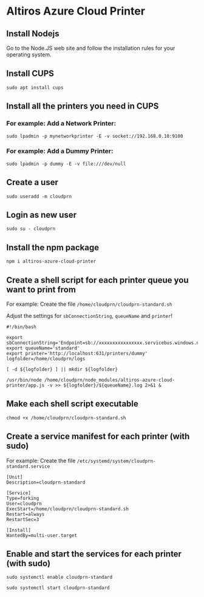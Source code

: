 # Altiros Azure Cloud Printer

## Install Nodejs

Go to the Node.JS web site and follow the installation rules for your operating system.

## Install CUPS

`sudo apt install cups`

## Install all the printers you need in CUPS

### For example: Add a Network Printer:
`sudo lpadmin -p mynetworkprinter -E -v socket://192.168.0.10:9100`

### For example: Add a Dummy Printer:
`sudo lpadmin -p dummy -E -v file:///dev/null`

## Create a user
`sudo useradd -m cloudprn`

## Login as new user
`sudo su - cloudprn`

## Install the npm package
`npm i altiros-azure-cloud-printer`

## Create a shell script for each printer queue you want to print from

For example: Create the file `/home/cloudprn/cloudprn-standard.sh`

Adjust the settings for `sbConnectionString`, `queueName` and `printer`!

```
#!/bin/bash

export sbConnectionString='Endpoint=sb://xxxxxxxxxxxxxxxx.servicebus.windows.net/;SharedAccessKeyName=RootManageSharedAccessKey;SharedAccessKey=xxxxxxxxxx='
export queueName='standard'
export printer='http://localhost:631/printers/dummy'
logfolder=/home/cloudprn/logs

[ -d ${logfolder} ] || mkdir ${logfolder}

/usr/bin/node /home/cloudprn/node_modules/altiros-azure-cloud-printer/app.js -v >> ${logfolder}/${queueName}.log 2>&1 &
```
## Make each shell script executable

`chmod +x /home/cloudprn/cloudprn-standard.sh`

## Create a service manifest for each printer (with sudo) 

For example: Create the file `/etc/systemd/system/cloudprn-standard.service`

```
[Unit]
Description=cloudprn-standard

[Service]
Type=forking
User=cloudprn
ExecStart=/home/cloudprn/cloudprn-standard.sh
Restart=always
RestartSec=3

[Install]
WantedBy=multi-user.target
```

## Enable and start the services for each printer (with sudo) 

`sudo systemctl enable cloudprn-standard`

`sudo systemctl start cloudprn-standard`
